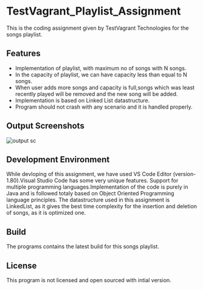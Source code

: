 # TestVagrant_Playlist_Assignment
This is the coding assignment given by TestVagrant Technologies for the songs playlist.


## Features

- Implementation of playlist, with maximum no of songs with N songs.
- In the capacity of playlist, we can have capacity less than equal to N songs.
- When user adds more songs and capacity is full,songs which was least recently played will be removed and the new song will be added.
- Implementation is based on Linked List datastructure.
- Program should not crash with any scenario and it is handled properly.


## Output Screenshots

![output sc](https://github.com/uddeshya000/TestVagrant_Playlist_Assignment/assets/140058073/fb92d5f3-5204-4985-9f8e-c9c8b9c02233)


## Development Environment

While devloping of this assignment, we have used VS Code Editor (version- 1.80).Visual Studio Code has some very unique features. Support for multiple programming languages.Implementation of the code is purely in Java and is followed totaly based on Object Oriented Programming language principles. The datastructure used in this assignment is LinkedList, as it gives the best time complexity for the insertion and deletion of songs, as it is optimized one.


## Build


The programs contains the latest build for this songs playlist.


## License

This program is not licensed and open sourced with intial version.
